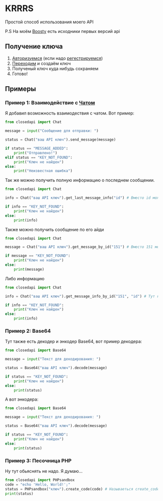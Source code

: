 # KRRRS
Простой способ использования моего API

P.S На моём [Boosty](https://boosty.to/kararasenok_gd) есть исходники первых версий api
## Получение ключа
1. [Авторизуемся](https://kararasenok.ueuo.com/accounts/login.php) (если надо [регестрируемся](https://kararasenok.ueuo.com/accounts/register.php))
2. [Переходим](https://kararasenok.ueuo.com/api/create/) и создаём ключ
3. Полученый ключ куда нибудь сохраняем
4. Готово!
## Примеры
### Пример 1: Взаимодействие с [Чатом](https://kararasenok.ueuo.com/tests/phpchat)

Я добавил возможность взаимодествия с чатом. Вот пример:

```python
from closedapi import Chat

message = input("Сообщение для отправки: ")

status = Chat("ваш API ключ").send_message(message)

if status == "MESSAGE_ADDED":
    print("Отправлено!")
elif status == "KEY_NOT_FOUND":
    print("Ключ не найден")
else:
    print("Неизвестная ошибка")
```

Так же можно получить полную информацию о последнем сообщении.

```python
from closedapi import Chat

info = Chat("ваш API ключ").get_last_message_info("id") # Вместо id можно указать это: id - id сообщения | sender - имя отправителя | sender_id - айди отправителя | message - сообщение | created_at - когда отправлено

if info == "KEY_NOT_FOUND":
    print("Ключ не найден")
else:
    print(info)
```

Также можно получить сообщение по его айди

```python
from closedapi import Chat

message = Chat("ваш API ключ").get_message_by_id("151") # Вместо 151 можно указать любой другой айди | так же можно указать чтоб вернуло только сообщение, для этого можно прописать returnMessage = "1" или просто "1" после айди (по умолчанию: returnMessage = "0")

if message == "KEY_NOT_FOUND":
    print("Ключ не найден")
else:
    print(message)
```

Либо информацию

```python
from closedapi import Chat

info = Chat("ваш API ключ").get_message_info_by_id("151", "id") # Тут как и в случае с get_last_message_info, вместо id что то из перечисленного ранее. И вместо 151 как и в случае с get_message_by_id заменить на любое другое айди

if info == "KEY_NOT_FOUND":
    print("Ключ не найден")
else:
    print(info)
```

### Пример 2: Base64

Тут также есть декодер и энкодер Base64, вот пример декодера:

```python
from closedapi import Base64

message = input("Текст для декодирования: ")

status = Base64("ваш API ключ").decode(message)

if status == "KEY_NOT_FOUND":
    print("Ключ не найден")
else:
    print(status)
```

А вот энкодера:

```python
from closedapi import Base64

message = input("Текст для декодирования: ")

status = Base64("ваш API ключ").decode(message)

if status == "KEY_NOT_FOUND":
    print("Ключ не найден")
else:
    print(status)
```
### Пример 3: Песочница PHP
Ну тут обьяснять не надо. Я думаю...
```python
from closedapi import PHPsandbox
code = "echo 'Hello, World!';"
status = PHPsandbox("ключ").create_code(code) # Называеться create_code потому, что то, что указано в функции создаёт скрипт на сайте и возвращает ссылку на исполнение кода
print(status)
```
